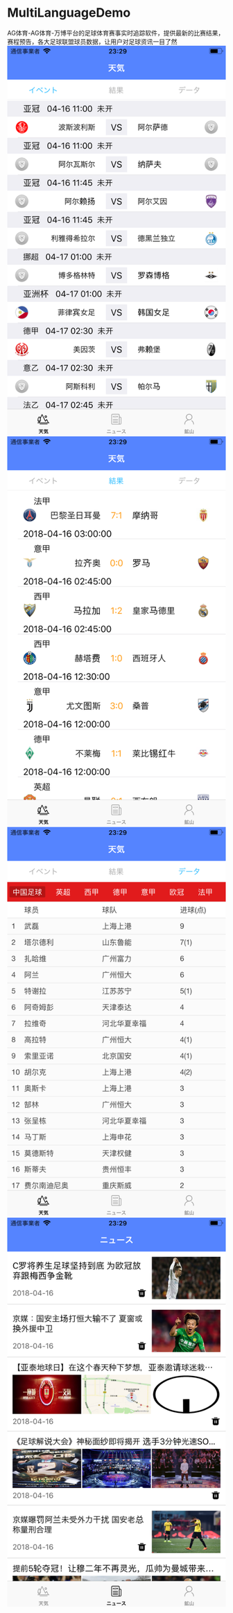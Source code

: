 # MultiLanguageDemo
AG体育-AG体育-万博平台的足球体育赛事实时追踪软件，提供最新的比赛结果，赛程预告，各大足球联盟球员数据，让用户对足球资讯一目了然
![01](https://github.com/ZSZ1994/MultiLanguageDemo/blob/master/Simulator%20Screen%20Shot%20-%20iPhone%206s%20Plus%20-%202018-04-16%20at%2023.29.30.png?raw=true)
![02](https://github.com/ZSZ1994/MultiLanguageDemo/blob/master/Simulator%20Screen%20Shot%20-%20iPhone%206s%20Plus%20-%202018-04-16%20at%2023.29.34.png?raw=true)
![03](https://github.com/ZSZ1994/MultiLanguageDemo/blob/master/Simulator%20Screen%20Shot%20-%20iPhone%206s%20Plus%20-%202018-04-16%20at%2023.29.36.png?raw=true)
![04](https://github.com/ZSZ1994/MultiLanguageDemo/blob/master/Simulator%20Screen%20Shot%20-%20iPhone%206s%20Plus%20-%202018-04-16%20at%2023.29.41.png?raw=true)
